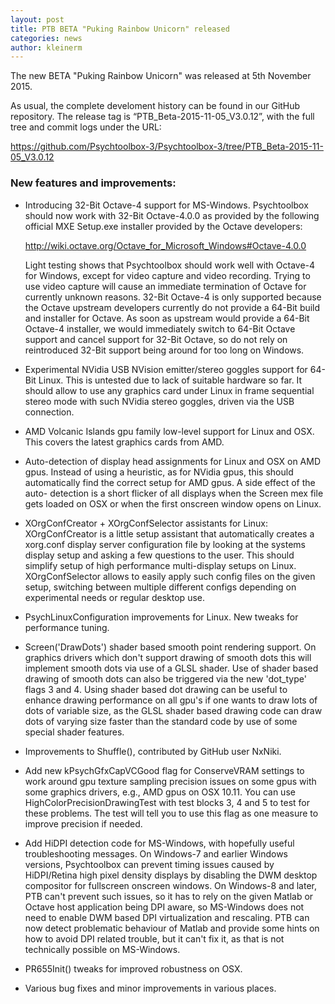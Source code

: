 ```yaml
---
layout: post
title: PTB BETA "Puking Rainbow Unicorn" released
categories: news
author: kleinerm
---
```


The new BETA "Puking Rainbow Unicorn" was released at 5th November 2015.

As usual, the complete develoment history can be found in our GitHub repository. The release tag is “PTB_Beta-2015-11-05_V3.0.12”, with the full tree and commit logs under the URL:

<https://github.com/Psychtoolbox-3/Psychtoolbox-3/tree/PTB_Beta-2015-11-05_V3.0.12>

### New features and improvements:

- Introducing 32-Bit Octave-4 support for MS-Windows. Psychtoolbox should now work with 32-Bit Octave-4.0.0
  as provided by the following official MXE Setup.exe installer provided by the Octave developers:

  <http://wiki.octave.org/Octave_for_Microsoft_Windows#Octave-4.0.0>

  Light testing shows that Psychtoolbox should work well with Octave-4 for Windows, except for video capture
  and video recording. Trying to use video capture will cause an immediate termination of Octave for currently
  unknown reasons. 32-Bit Octave-4 is only supported because the Octave upstream developers currently do not provide a
  64-Bit build and installer for Octave. As soon as upstream would provide a 64-Bit Octave-4 installer, we would
  immediately switch to 64-Bit Octave support and cancel support for 32-Bit Octave, so do not rely on
  reintroduced 32-Bit support being around for too long on Windows.

- Experimental NVidia USB NVision emitter/stereo goggles support for 64-Bit Linux. This is untested due to lack
  of suitable hardware so far. It should allow to use any graphics card under Linux in frame sequential
  stereo mode with such NVidia stereo goggles, driven via the USB connection.

- AMD Volcanic Islands gpu family low-level support for Linux and OSX. This covers the latest graphics cards
  from AMD.

- Auto-detection of display head assignments for Linux and OSX on AMD gpus. Instead of using a heuristic, as
  for NVidia gpus, this should automatically find the correct setup for AMD gpus. A side effect of the auto-
  detection is a short flicker of all displays when the Screen mex file gets loaded on OSX or when the first
  onscreen window opens on Linux.

- XOrgConfCreator + XOrgConfSelector assistants for Linux: XOrgConfCreator is a little setup assistant that
  automatically creates a xorg.conf display server configuration file by looking at the systems display setup
  and asking a few questions to the user. This should simplify setup of high performance multi-display setups
  on Linux. XOrgConfSelector allows to easily apply such config files on the given setup, switching between
  multiple different configs depending on experimental needs or regular desktop use.

- PsychLinuxConfiguration improvements for Linux. New tweaks for performance tuning.

- Screen('DrawDots') shader based smooth point rendering support. On graphics drivers which don't support
  drawing of smooth dots this will implement smooth dots via use of a GLSL shader. Use of shader based
  drawing of smooth dots can also be triggered via the new 'dot_type' flags 3 and 4. Using shader based
  dot drawing can be useful to enhance drawing performance on all gpu's if one wants to draw lots of dots
  of variable size, as the GLSL shader based drawing code can draw dots of varying size faster than the
  standard code by use of some special shader features.

- Improvements to Shuffle(), contributed by GitHub user NxNiki.

- Add new kPsychGfxCapVCGood flag for ConserveVRAM settings to work around gpu texture sampling precision issues on some gpus
  with some graphics drivers, e.g., AMD gpus on OSX 10.11. You can use HighColorPrecisionDrawingTest with
  test blocks 3, 4 and 5 to test for these problems. The test will tell you to use this flag as one measure
  to improve precision if needed.

- Add HiDPI detection code for MS-Windows, with hopefully useful troubleshooting messages. On Windows-7 and
  earlier Windows versions, Psychtoolbox can prevent timing issues caused by HiDPI/Retina high pixel density
  displays by disabling the DWM desktop compositor for fullscreen onscreen windows. On Windows-8 and later,
  PTB can't prevent such issues, so it has to rely on the given Matlab or Octave host application being DPI
  aware, so MS-Windows does not need to enable DWM based DPI virtualization and rescaling. PTB can now detect
  problematic behaviour of Matlab and provide some hints on how to avoid DPI related trouble, but it can't
  fix it, as that is not technically possible on MS-Windows.

- PR655Init() tweaks for improved robustness on OSX.

- Various bug fixes and minor improvements in various places.
